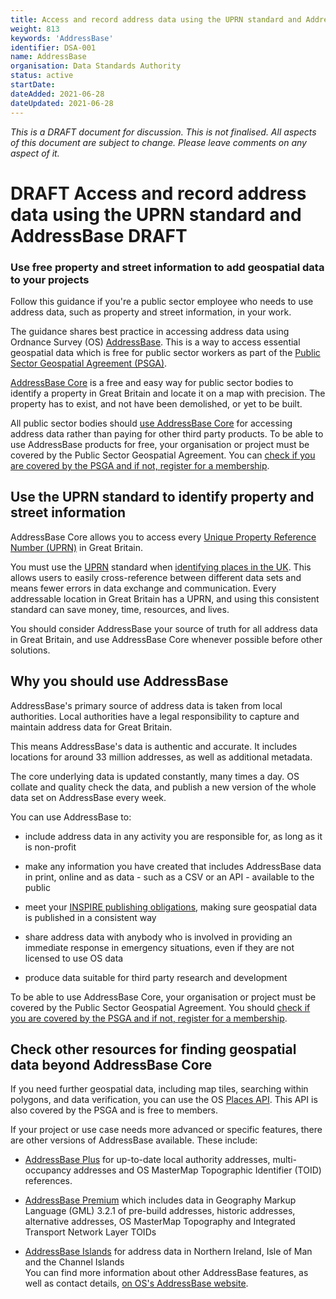 ```yaml
---
title: Access and record address data using the UPRN standard and AddressBase
weight: 813
keywords: 'AddressBase'
identifier: DSA-001
name: AddressBase
organisation: Data Standards Authority
status: active
startDate: 
dateAdded: 2021-06-28
dateUpdated: 2021-06-28
---
```


*This is a DRAFT document for discussion. This is not finalised. All aspects of this document are subject to change. Please leave comments on any aspect of it.*

DRAFT Access and record address data using the UPRN standard and AddressBase DRAFT
======================================================================

### Use free property and street information to add geospatial data to your projects

Follow this guidance if you're a public sector employee who needs to use address data, such as property and street information, in your work.

The guidance shares best practice in accessing address data using Ordnance Survey (OS) [AddressBase](https://www.ordnancesurvey.co.uk/business-government/products/addressbase). This is a way to access essential geospatial data which is free for public sector workers as part of the [Public Sector Geospatial Agreement (PSGA)](https://www.ordnancesurvey.co.uk/business-government/public-sector-geospatial-agreement).

[AddressBase Core](https://www.ordnancesurvey.co.uk/business-government/products/addressbase-core) is a free and easy way for public sector bodies to identify a property in Great Britain and locate it on a map with precision. The property has to exist, and not have been demolished, or yet to be built.

All public sector bodies should [use AddressBase Core](https://www.ordnancesurvey.co.uk/business-government/products/addressbase-core) for accessing address data rather than paying for other third party products. To be able to use AddressBase products for free, your organisation or project must be covered by the Public Sector Geospatial Agreement. You can [check if you are covered by the PSGA and if not, register for a membership](https://www.ordnancesurvey.co.uk/business-government/partner-member/member).

Use the UPRN standard to identify property and street information
-----------------------------------------------------------------

AddressBase Core allows you to access every [Unique Property Reference Number (UPRN)](https://www.geoplace.co.uk/addresses/uprn) in Great Britain.

You must use the [UPRN](https://www.geoplace.co.uk/addresses/uprn) standard when [identifying places in the UK](https://www.gov.uk/government/publications/open-standards-for-government/identifying-property-and-street-information). This allows users to easily cross-reference between different data sets and means fewer errors in data exchange and communication. Every addressable location in Great Britain has a UPRN, and using this consistent standard can save money, time, resources, and lives.

You should consider AddressBase your source of truth for all address data in Great Britain, and use AddressBase Core whenever possible before other solutions.

Why you should use AddressBase
------------------------------

AddressBase's primary source of address data is taken from local authorities. Local authorities have a legal responsibility to capture and maintain address data for Great Britain.

This means AddressBase's data is authentic and accurate. It includes locations for around 33 million addresses, as well as additional metadata.

The core underlying data is updated constantly, many times a day. OS collate and quality check the data, and publish a new version of the whole data set on AddressBase every week.

You can use AddressBase to:

-   include address data in any activity you are responsible for, as long as it is non-profit

-   make any information you have created that includes AddressBase data in print, online and as data - such as a CSV or an API - available to the public

-   meet your [INSPIRE publishing obligations](https://www.legislation.gov.uk/uksi/2018/1338/contents/made), making sure geospatial data is published in a consistent way

-   share address data with anybody who is involved in providing an immediate response in emergency situations, even if they are not licensed to use OS data

-   produce data suitable for third party research and development

To be able to use AddressBase Core, your organisation or project must be covered by the Public Sector Geospatial Agreement. You should [check if you are covered by the PSGA and if not, register for a membership](https://www.ordnancesurvey.co.uk/business-government/partner-member/member).

Check other resources for finding geospatial data beyond AddressBase Core
-------------------------------------------------------------------------

If you need further geospatial data, including map tiles, searching within polygons, and data verification, you can use the OS [Places API](https://www.ordnancesurvey.co.uk/business-government/products/os-places-api). This API is also covered by the PSGA and is free to members.

If your project or use case needs more advanced or specific features, there are other versions of AddressBase available. These include:

-   [AddressBase Plus](https://www.ordnancesurvey.co.uk/business-government/products/addressbase-plus) for up-to-date local authority addresses, multi-occupancy addresses and OS MasterMap Topographic Identifier (TOID) references.

-   [AddressBase Premium](https://www.ordnancesurvey.co.uk/business-government/products/addressbase-premium) which includes data in Geography Markup Language (GML) 3.2.1 of pre-build addresses, historic addresses, alternative addresses, OS MasterMap Topography and Integrated Transport Network Layer TOIDs

-   [AddressBase Islands](https://www.ordnancesurvey.co.uk/business-government/products/addressbase-islands) for address data in Northern Ireland, Isle of Man and the Channel Islands\
You can find more information about other AddressBase features, as well as contact details, [on OS's AddressBase website](https://www.ordnancesurvey.co.uk/business-government/products/addressbase).
